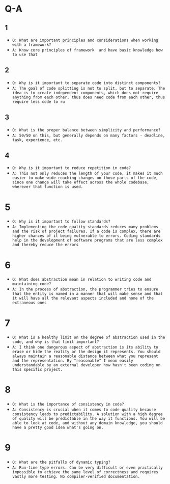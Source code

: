# Q-A

## 1
- `Q: What are important principles and considerations when working with a framework?`
- `A: Know core principles of framework  and have basic knowledge how to use that`

## 2
- `Q: Why is it important to separate code into distinct components?`
- `A: The goal of code splitting is not to split, but to separate. The idea is to create independent components, which does not require anything from each other, thus does need code from each other, thus require less code to ru`

## 3
- `Q: What is the proper balance between simplicity and performance?`
- `A: 50/50 on this, but generally depends on many factors - deadline, task, experience, etc.`

## 4
- `Q: Why is it important to reduce repetition in code?`
- `A: This not only reduces the length of your code, it makes it much easier to make wide-reaching changes on those parts of the code, since one change will take effect across the whole codebase, wherever that function is used.`

# 5
- `Q: Why is it important to follow standards?`
- `A: Implementing the code quality standards reduces many problems and the risk of project failures. If a code is complex, there are higher chances of it being vulnerable to errors. Coding standards help in the development of software programs that are less complex and thereby reduce the errors`

# 6
- `Q: What does abstraction mean in relation to writing code and maintaining code?`
- `A: In the process of abstraction, the programmer tries to ensure that the entity is named in a manner that will make sense and that it will have all the relevant aspects included and none of the extraneous ones`

# 7
- `Q: What is a healthy limit on the degree of abstraction used in the code, and why is that limit important?`
- `A: I think one dangerous aspect of abstraction is its ability to erase or hide the reality or the design it represents. You should always maintain a reasonable distance between what you represent and the representation. By "reasonable" I mean easily understandable by an external developer how hasn't been coding on this specific project.`

# 8
- `Q: What is the importance of consistency in code?`
- `A: Consistency is crucial when it comes to code quality because consistency leads to predictability. A solution with a high degree of quality will be predictable in the way it functions. You will be able to look at code, and without any domain knowledge, you should have a pretty good idea what's going on.`

# 9
- `Q: What are the pitfalls of dynamic typing?`
- `A: Run-time type errors. Can be very difficult or even practically impossible to achieve the same level of correctness and requires vastly more testing. No compiler-verified documentation.`
